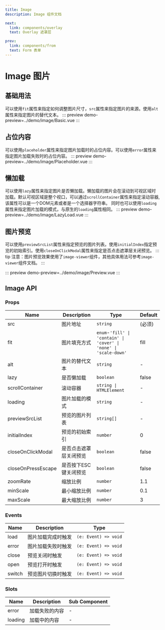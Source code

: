 ```yaml
---
title: Image
description: Image 组件文档

next:
  link: components/overlay
  text: Overlay 遮罩层

prev:
  link: components/from
  text: Form 表单
---
```


# Image 图片

## 基础用法
可以使用`fit`属性来指定如何调整图片尺寸，`src`属性来指定图片的来源。使用`alt`属性来指定图片的替代文本。
::: preview
demo-preview=../demo/image/Basic.vue
:::

## 占位内容
可以使用`placeholder`属性来指定图片加载时的占位内容。可以使用`error`属性来指定图片加载失败时的占位内容。
::: preview
demo-preview=../demo/image/Placeholder.vue
:::

## 懒加载
可以使用`lazy`属性来指定图片是否懒加载。懒加载的图片会在滚动到可视区域时加载。默认可视区域是整个视口，可以通过`scrollContainer`属性来指定滚动容器,该属性可以是一个DOM元素或者是一个选择器字符串。
同时也可以使用`loading`属性来指定图片加载的模式，与原生的`loading`属性相同。
::: preview
demo-preview=../demo/image/LazyLoad.vue
:::

## 图片预览
可以使用`previewSrcList`属性来指定预览的图片列表。使用`initialIndex`指定预览的初始索引。使用`closeOnClickModal`属性来指定是否点击遮罩层关闭预览。
::: tip
注意：图片预览效果使用了`image-viewer`组件，其他具体用法可参考`image-viewer`组件文档。
:::

::: preview
demo-preview=../demo/image/Preview.vue
:::


## Image API

### Props

| Name      | Description        | Type                 | Default |
| --------- | ------------------ | -------------------- | ------- |
| src   | 图片地址  | `string` | (必须)      |
| fit| 图片填充方式 |    `enum`-`'fill' \| 'contain' \| 'cover' \| 'none' \| 'scale-down'`         | fill   |
| alt| 图片的替代文本 | `string` | - |
| lazy| 是否懒加载 | `boolean` | false |
| scrollContainer| 滚动容器 | `string \| HTMLElement` | - |
| loading| 图片加载的模式 | `string` | - |
| previewSrcList| 预览的图片列表 | `string[]` | - |
| initialIndex| 预览的初始索引 | `number` | 0 |
| closeOnClickModal| 是否点击遮罩层关闭预览 | `boolean` | false|
| closeOnPressEscape | 是否按下ESC键关闭预览 | `boolean` | false |
| zoomRate | 缩放比例 | `number` | 1.1 |
| minScale | 最小缩放比例 | `number` | 0.1 |
| maxScale | 最大缩放比例 | `number` | 3 |



### Events

| Name   | Description    | Type                                 |
| ------ | -------------- | ------------------------------------ |
| load | 图片加载完成时触发 | `(e: Event) => void` |
| error | 图片加载失败时触发 | `(e: Event) => void` |
| close | 预览关闭时触发 | `(e: Event) => void` |
| open | 预览打开时触发 | `(e: Event) => void` |
| switch | 预览图片切换时触发 | `(e: Event) => void` |

### Slots

| Name    | Description | Sub Component |
| ------- | ----------- | ------------- |
| error   | 加载失败的内容 | -             |
| loading | 加载中的内容 | -             |
